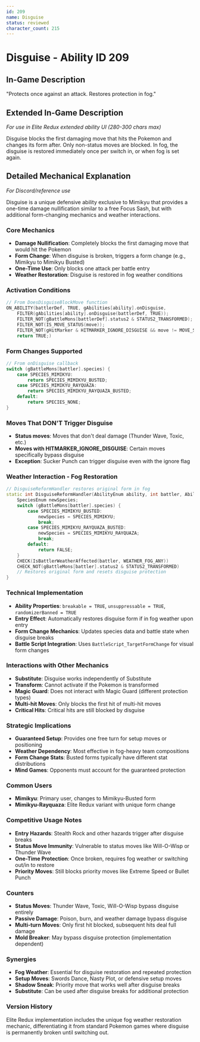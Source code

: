 ```yaml
---
id: 209
name: Disguise
status: reviewed
character_count: 215
---
```


# Disguise - Ability ID 209

## In-Game Description
"Protects once against an attack. Restores protection in fog."

## Extended In-Game Description
*For use in Elite Redux extended ability UI (280-300 chars max)*

Disguise blocks the first damaging move that hits the Pokemon and changes its form after. Only non-status moves are blocked. In fog, the disguise is restored immediately once per switch in, or when fog is set again.

## Detailed Mechanical Explanation
*For Discord/reference use*

Disguise is a unique defensive ability exclusive to Mimikyu that provides a one-time damage nullification similar to a free Focus Sash, but with additional form-changing mechanics and weather interactions.

### Core Mechanics
- **Damage Nullification**: Completely blocks the first damaging move that would hit the Pokemon
- **Form Change**: When disguise is broken, triggers a form change (e.g., Mimikyu to Mimikyu Busted)
- **One-Time Use**: Only blocks one attack per battle entry
- **Weather Restoration**: Disguise is restored in fog weather conditions

### Activation Conditions
```cpp
// From DoesDisguiseBlockMove function
ON_ABILITY(battlerDef, TRUE, gAbilities[ability].onDisguise, 
    FILTER(gAbilities[ability].onDisguise(battlerDef, TRUE));
    FILTER_NOT(gBattleMons[battlerDef].status2 & STATUS2_TRANSFORMED);
    FILTER_NOT(IS_MOVE_STATUS(move));
    FILTER_NOT(gHitMarker & HITMARKER_IGNORE_DISGUISE && move != MOVE_SUCKER_PUNCH);
    return TRUE;)
```

### Form Changes Supported
```cpp
// From onDisguise callback
switch (gBattleMons[battler].species) {
    case SPECIES_MIMIKYU:
        return SPECIES_MIMIKYU_BUSTED;
    case SPECIES_MIMIKYU_RAYQUAZA:
        return SPECIES_MIMIKYU_RAYQUAZA_BUSTED;
    default:
        return SPECIES_NONE;
}
```

### Moves That DON'T Trigger Disguise
- **Status moves**: Moves that don't deal damage (Thunder Wave, Toxic, etc.)
- **Moves with HITMARKER_IGNORE_DISGUISE**: Certain moves specifically bypass disguise
- **Exception**: Sucker Punch can trigger disguise even with the ignore flag

### Weather Interaction - Fog Restoration
```cpp
// DisguiseReformHandler restores original form in fog
static int DisguiseReformHandler(AbilityEnum ability, int battler, AbilityCallType callType) {
    SpeciesEnum newSpecies;
    switch (gBattleMons[battler].species) {
        case SPECIES_MIMIKYU_BUSTED:
            newSpecies = SPECIES_MIMIKYU;
            break;
        case SPECIES_MIMIKYU_RAYQUAZA_BUSTED:
            newSpecies = SPECIES_MIMIKYU_RAYQUAZA;
            break;
        default:
            return FALSE;
    }
    CHECK(IsBattlerWeatherAffected(battler, WEATHER_FOG_ANY))
    CHECK_NOT(gBattleMons[battler].status2 & STATUS2_TRANSFORMED)
    // Restores original form and resets disguise protection
}
```

### Technical Implementation
- **Ability Properties**: `breakable = TRUE`, `unsuppressable = TRUE`, `randomizerBanned = TRUE`
- **Entry Effect**: Automatically restores disguise form if in fog weather upon entry
- **Form Change Mechanics**: Updates species data and battle state when disguise breaks
- **Battle Script Integration**: Uses `BattleScript_TargetFormChange` for visual form changes

### Interactions with Other Mechanics
- **Substitute**: Disguise works independently of Substitute
- **Transform**: Cannot activate if the Pokemon is transformed
- **Magic Guard**: Does not interact with Magic Guard (different protection types)
- **Multi-hit Moves**: Only blocks the first hit of multi-hit moves
- **Critical Hits**: Critical hits are still blocked by disguise

### Strategic Implications
- **Guaranteed Setup**: Provides one free turn for setup moves or positioning
- **Weather Dependency**: Most effective in fog-heavy team compositions
- **Form Change Stats**: Busted forms typically have different stat distributions
- **Mind Games**: Opponents must account for the guaranteed protection

### Common Users
- **Mimikyu**: Primary user, changes to Mimikyu-Busted form
- **Mimikyu-Rayquaza**: Elite Redux variant with unique form change

### Competitive Usage Notes
- **Entry Hazards**: Stealth Rock and other hazards trigger after disguise breaks
- **Status Move Immunity**: Vulnerable to status moves like Will-O-Wisp or Thunder Wave
- **One-Time Protection**: Once broken, requires fog weather or switching out/in to restore
- **Priority Moves**: Still blocks priority moves like Extreme Speed or Bullet Punch

### Counters
- **Status Moves**: Thunder Wave, Toxic, Will-O-Wisp bypass disguise entirely
- **Passive Damage**: Poison, burn, and weather damage bypass disguise
- **Multi-turn Moves**: Only first hit blocked, subsequent hits deal full damage
- **Mold Breaker**: May bypass disguise protection (implementation dependent)

### Synergies
- **Fog Weather**: Essential for disguise restoration and repeated protection
- **Setup Moves**: Swords Dance, Nasty Plot, or defensive setup moves
- **Shadow Sneak**: Priority move that works well after disguise breaks
- **Substitute**: Can be used after disguise breaks for additional protection

### Version History
Elite Redux implementation includes the unique fog weather restoration mechanic, differentiating it from standard Pokemon games where disguise is permanently broken until switching out.